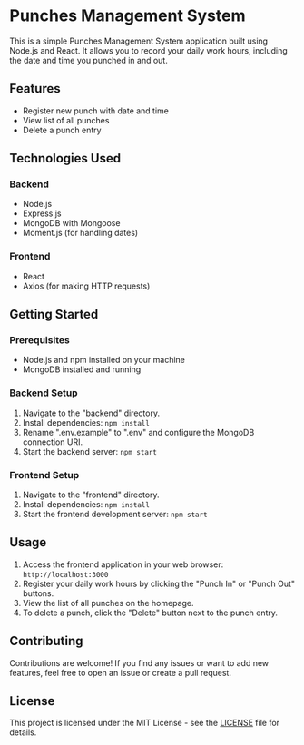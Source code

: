 # Punches Management System

This is a simple Punches Management System application built using Node.js and React. It allows you to record your daily work hours, including the date and time you punched in and out.

## Features

- Register new punch with date and time
- View list of all punches
- Delete a punch entry

## Technologies Used

### Backend

- Node.js
- Express.js
- MongoDB with Mongoose
- Moment.js (for handling dates)

### Frontend

- React
- Axios (for making HTTP requests)

## Getting Started

### Prerequisites

- Node.js and npm installed on your machine
- MongoDB installed and running

### Backend Setup

1. Navigate to the "backend" directory.
2. Install dependencies: `npm install`
3. Rename ".env.example" to ".env" and configure the MongoDB connection URI.
4. Start the backend server: `npm start`

### Frontend Setup

1. Navigate to the "frontend" directory.
2. Install dependencies: `npm install`
3. Start the frontend development server: `npm start`

## Usage

1. Access the frontend application in your web browser: `http://localhost:3000`
2. Register your daily work hours by clicking the "Punch In" or "Punch Out" buttons.
3. View the list of all punches on the homepage.
4. To delete a punch, click the "Delete" button next to the punch entry.

## Contributing

Contributions are welcome! If you find any issues or want to add new features, feel free to open an issue or create a pull request.

## License

This project is licensed under the MIT License - see the [LICENSE](LICENSE) file for details.
